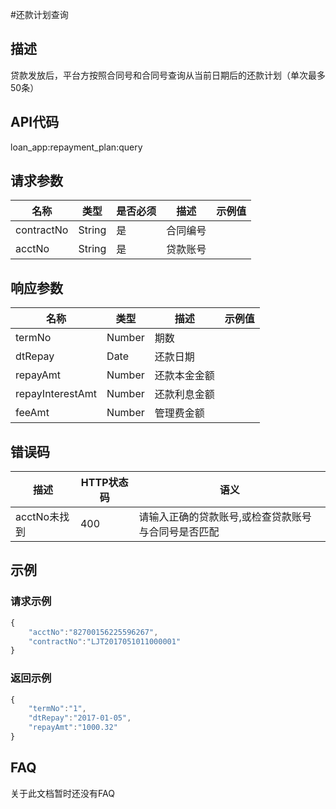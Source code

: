 #还款计划查询
## 描述
贷款发放后，平台方按照合同号和合同号查询从当前日期后的还款计划（单次最多50条）
## API代码
loan\_app:repayment\_plan:query

## 请求参数
| 名称 | 类型 | 是否必须 | 描述 | 示例值 |
| --- | --- | --- | --- | --- |
| contractNo | String | 是 | 合同编号 |  |
| acctNo | String | 是 | 贷款账号 |  ||

## 响应参数
| 名称 | 类型 | 描述 |示例值 |
| --- | --- | --- | --- |
| termNo | Number | 期数 | |  
| dtRepay | Date | 还款日期 |  |
| repayAmt | Number | 还款本金金额 | |  
| repayInterestAmt | Number | 还款利息金额 | |  
| feeAmt | Number | 管理费金额 | |  |

## 错误码
| 描述 | HTTP状态码 | 语义 |
| --- | --- | --- | 
| acctNo未找到 | 400 | 请输入正确的贷款账号,或检查贷款账号与合同号是否匹配 |

## 示例
### 请求示例
```javascript
{
    "acctNo":"82700156225596267",
    "contractNo":"LJT2017051011000001"
}
```
### 返回示例
```javascript
{
    "termNo":"1",
    "dtRepay":"2017-01-05",
    "repayAmt":"1000.32"
}
```
## FAQ
关于此文档暂时还没有FAQ